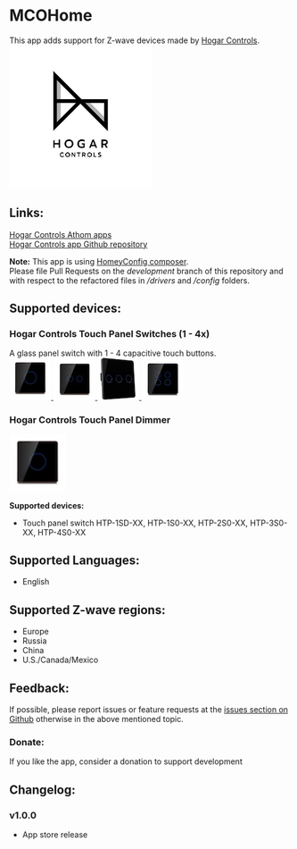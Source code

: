 # MCOHome
This app adds support for Z-wave devices made by [Hogar Controls](http://www.hogarcontrols.com).  
<a href="https://github.com/AutomateAsia/com.hogarcontrols">
  <img src="https://raw.githubusercontent.com/AutomateAsia/com.hogarcontrols/master/assets/images/small.png">
</a>  

## Links:
[Hogar Controls Athom apps](https://apps.athom.com/app/com.hogarcontrols)                    
[Hogar Controls app Github repository](https://github.com/AutomateAsia/com.hogarcontrols)   

**Note:** This app is using [HomeyConfig composer](https://www.npmjs.com/package/node-homey-config-composer).   
Please file Pull Requests on the *development* branch of this repository and with respect to the refactored files in _/drivers_ and _/config_ folders.   

## Supported devices:
### Hogar Controls Touch Panel Switches (1 - 4x)    
A glass panel switch with 1 - 4 capacitive touch buttons.    
<a href="https://github.com/AutomateAsia/com.hogarcontrols">
  <img src="https://raw.githubusercontent.com/AutomateAsia/com.hogarcontrols/master/drivers/Switch-1-Plus/assets/images/small.jpg">
</a>
<a href="https://github.com/AutomateAsia/com.hogarcontrols">
  <img src="https://raw.githubusercontent.com/AutomateAsia/com.hogarcontrols/master/drivers/Switch-2-Plus/assets/images/small.jpg">
</a>
<a href="https://github.com/AutomateAsia/com.hogarcontrols">
  <img src="https://raw.githubusercontent.com/AutomateAsia/com.hogarcontrols/master/drivers/Switch-3-Plus/assets/images/small.jpg">
</a>
<a href="https://github.com/AutomateAsia/com.hogarcontrols">
  <img src="https://raw.githubusercontent.com/AutomateAsia/com.hogarcontrols/master/drivers/Switch-4-Plus/assets/images/small.jpg">
</a>

### Hogar Controls Touch Panel Dimmer
<a href="https://github.com/AutomateAsia/com.hogarcontrols">
  <img src="https://raw.githubusercontent.com/AutomateAsia/com.hogarcontrols/master/drivers/Dimmer-1-Plus/assets/images/small.jpg" width="20%" height="20%">
</a>  

**Supported devices:**   
* Touch panel switch HTP-1SD-XX, HTP-1S0-XX, HTP-2S0-XX, HTP-3S0-XX, HTP-4S0-XX    


## Supported Languages:
* English     

## Supported Z-wave regions:
* Europe   
* Russia    
* China   
* U.S./Canada/Mexico        

## Feedback:
If possible, please report issues or feature requests at the [issues section on Github](https://github.com//AutomateAsia/com.hogarcontrols/issues) otherwise in the above mentioned topic.     

### Donate:
If you like the app, consider a donation to support development    

## Changelog:  


### v1.0.0
* App store release   
